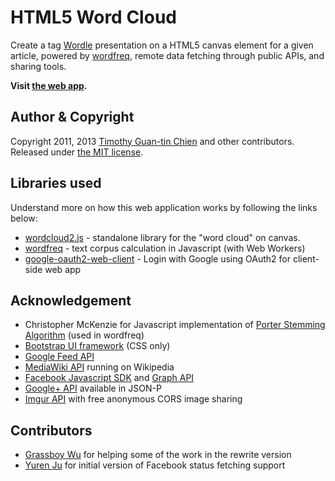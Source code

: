 # HTML5 Word Cloud

Create a tag [Wordle](http://www.wordle.net/) presentation on a HTML5 canvas element for a given article, powered by [wordfreq](https://github.com/timdream/wordfreq), remote data fetching through public APIs, and sharing tools.

**Visit [the web app](http://timc.idv.tw/wordcloud/).**

## Author & Copyright

Copyright 2011, 2013 [Timothy Guan-tin Chien](http://timdream.org/) and other contributors.
Released under [the MIT license](./MIT-LICENSE.txt).

## Libraries used

Understand more on how this web application works by following the links below:

* [wordcloud2.js](https://github.com/timdream/wordcloud2.js) - standalone library for the "word cloud" on canvas.
* [wordfreq](https://github.com/timdream/wordfreq) - text corpus calculation in Javascript (with Web Workers)
* [google-oauth2-web-client](https://github.com/timdream/google-oauth2-web-client) - Login with Google using OAuth2 for client-side web app


## Acknowledgement

* Christopher McKenzie for Javascript implementation of [Porter Stemming Algorithm](http://tartarus.org/~martin/PorterStemmer/) (used in wordfreq)
* [Bootstrap UI framework](http://twitter.github.io/bootstrap/) (CSS only)
* [Google Feed API](https://developers.google.com/feed/)
* [MediaWiki API](https://en.wikipedia.org/w/api.php) running on Wikipedia
* [Facebook Javascript SDK](https://developers.facebook.com/docs/reference/javascript/) and [Graph API](https://developers.facebook.com/docs/reference/api/)
* [Google+ API](https://developers.google.com/+/api/) available in JSON-P
* [Imgur API](https://api.imgur.com/) with free anonymous CORS image sharing

## Contributors

* [Grassboy Wu](https://github.com/Grassboy) for helping some of the work in the rewrite version
* [Yuren Ju](https://github.com/yurenju) for initial version of Facebook status fetching support
